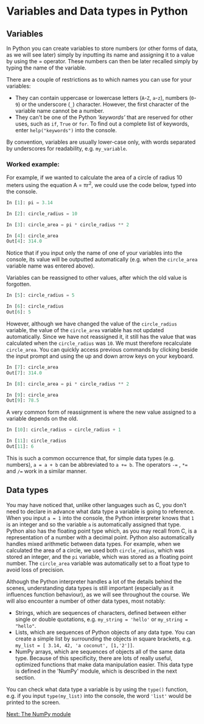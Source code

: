 # Variables and Data types in Python

## Variables

In Python you can create variables to store numbers (or other forms of data, as we will see later) simply by inputting its name and assigning it to a value by using the = operator. These numbers can then be later recalled simply by typing the name of the variable.

There are a couple of restrictions as to which names you can use for your variables:
* They can contain uppercase or lowercase letters (`A`-`Z`, `a`-`z`), numbers (`0`-`9`) or the underscore (`_`) character.  However, the first character of the variable name cannot be a number.
* They can't be one of the Python *'keywords'* that are reserved for other uses, such as `if`, `True` or `for`. To find out a complete list of keywords, enter `help("keywords")` into the console.

By convention, variables are usually lower-case only, with words separated by underscores for readability, e.g. `my_variable`.

 
### Worked example:

For example, if we wanted to calculate the area of a circle of radius 10 meters using the equation A = πr<sup>2</sup>, we could use the code below, typed into the console. 
```python
In [1]: pi = 3.14

In [2]: circle_radius = 10

In [3]: circle_area = pi * circle_radius ** 2

In [4]: circle_area
Out[4]: 314.0
```

Notice that if you input only the name of one of your variables into the console, its value will be outputted automatically (e.g. when the `circle_area` variable name was entered above).

Variables can be reassigned to other values, after which the old value is forgotten.

```python
In [5]: circle_radius = 5

In [6]: circle_radius
Out[6]: 5
```

However, although we have changed the value of the `circle_radius` variable, the value of the `circle_area` variable has not updated automatically. Since we have not reassigned it, it still has the value that was calculated when the `circle_radius` was `10`. We must therefore recalculate `circle_area`. You can quickly access previous commands by clicking beside the input prompt and using the up and down arrow keys on your keyboard.

```python
In [7]: circle_area
Out[7]: 314.0

In [8]: circle_area = pi * circle_radius ** 2

In [9]: circle_area
Out[9]: 78.5
```

A very common form of reassignment is where the new value assigned to a variable depends on the old.

```python
In [10]: circle_radius = circle_radius + 1

In [11]: circle_radius
Out[11]: 6
```

This is such a common occurrence that, for simple data types (e.g. numbers), `a = a + b` can be abbreviated to `a += b`. The operators `-=` , `*=` and `/=` work in a similar manner.


## Data types

You may have noticed that, unlike other languages such as C, you don't need to declare in advance what data type a variable is going to reference.  When you input `a = 1` into the console, the Python interpreter knows that `1` is an integer and so the variable `a` is automatically assigned that type. Python also has the floating point type which, as you may recall from C, is a representation of a number with a decimal point. Python also automatically handles mixed arithmetic between data types. For example, when we calculated the area of a circle, we used both `circle_radius`, which was stored an integer, and the `pi` variable, which was stored as a floating point number. The `circle_area` variable was automatically set to a float type to avoid loss of precision.

Although the Python interpreter handles a lot of the details behind the scenes, understanding data types is still important (especially as it influences function behaviour), as we will see throughout the course. We will also encounter a number of other data types, most notably:

* Strings, which are sequences of characters, defined between either single or double quotations, e.g. `my_string = 'hello'` or `my_string = "hello"`.
* Lists, which are sequences of Python objects of any data type. You can create a simple list by surrounding the objects in square brackets, e.g. `my_list = [ 3.14, 42, 'a coconut', [1,'2']]`.
* NumPy arrays, which are sequences of objects all of the same data type. Because of this specificity, there are lots of really useful, optimized functions that make data manipulation easier. This data type is defined in the 'NumPy' module, which is described in the next section.

You can check what data type a variable is by using the `type()` function, e.g. if you input `type(my_list)` into the console, the word `'list'` would be printed to the screen.

[Next: The NumPy module](numpy.md)